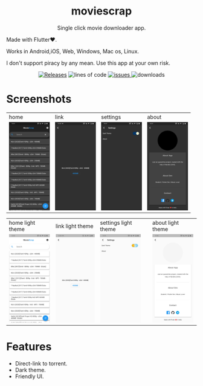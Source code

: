 <h1 align='center'>
moviescrap
  </h1>

<p align='center'>
Single click movie downloader app.
  
Made with Flutter❤️. 

Works in Android,iOS, Web, Windows, Mac os, Linux.

I don't support piracy by any mean. Use this app at your own risk.
</p>

<p align="center">
         
  <a href="https://github.com/Harishwarrior/movie_scrap/releases">
 <img src="https://img.shields.io/github/v/tag/Harishwarrior/movie_scrap?style=for-the-badge"
         alt="Releases"></a>
         
  <img src="https://img.shields.io/tokei/lines/github/Harishwarrior/movie_scrap?style=for-the-badge" alt="lines of code">
  
  
  <a href="http://github.com/Harishwarrior/movie_scrap/issues">
      <img src="https://img.shields.io/github/issues/Harishwarrior/movie_scrap?style=for-the-badge" alt="issues">
  </a>
  
  <img src="https://img.shields.io/github/downloads/Harishwarrior/movie_scrap/total?style=for-the-badge" alt="downloads">
 

# Screenshots

<table>
  <tr>
     <td>home</td>
     <td>link</td>
     <td>settings</td>
     <td>about</td>
  </tr>
  <tr>
    <td><img src="screenshots/home.jpg" width=108  height=234></td>
    <td><img src="screenshots/link.jpg" width=108  height=234></td>
    <td><img src="screenshots/settings.jpg" width=108    height=234></td>
    <td><img src="screenshots/about.jpg" width=108  height=234></td>
   </tr>
 </table>

<table>
  <tr>
     <td>home light theme</td>
     <td>link light theme</td>
     <td>settings light theme</td>
     <td>about light theme</td>  
  </tr>
  <tr>
    <td><img src="screenshots/home_light.jpg" width=108  height=234></td>
    <td><img src="screenshots/link_light.jpg" width=108  height=234></td>
    <td><img src="screenshots/settings_light.jpg" width=108  height=234></td>
    <td><img src="screenshots/about_light.jpg" width=108  height=234></td>
  </tr>
</table>

# Features

- Direct-link to torrent.
- Dark theme.
- Friendly UI.


